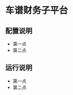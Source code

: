车谱财务子平台
========================

配置说明
-------------------------------
+ 第一点
+ 第二点

运行说明
-------------------------------
+ 第一点
+ 第二点
